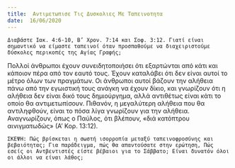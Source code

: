 ```yaml
---
title:  Αντιμετωπισε Τις Δυσκολιες Με Ταπεινοτητα
date:  16/06/2020
---
```


`Διαβάστε Ιακ. 4:6-10, Β’ Χρον. 7:14 και Σοφ. 3:12. Γιατί είναι σημαντικό να είμαστε ταπεινοί όταν προσπαθούμε να διαχειριστούμε δύσκολες περικοπές της Αγίας Γραφής;`

Πολλοί άνθρωποι έχουν συνειδητοποιήσει ότι εξαρτώνται από κάτι και κάποιον πέρα από τον εαυτό τους. Έχουν καταλάβει ότι δεν είναι αυτοί το μέτρο όλων των πραγμάτων. Οι άνθρωποι αυτοί βάζουν την αλήθεια πάνω από την εγωιστική τους ανάγκη να έχουν δίκιο, και γνωρίζουν ότι η αλήθεια δεν είναι δικό τους δημιούργημα, αλλά αντιθέτως είναι κάτι το οποίο θα αντιμετωπίσουν. Πιθανόν, η μεγαλύτερη αλήθεια που θα αντιληφθούν, είναι το πόσα λίγα γνωρίζουν για την αλήθεια. Αναγνωρίζουν, όπως ο Παύλος, ότι βλέπουν, «διά κατόπτρου αινιγματωδώς» (Α’ Κορ. 13:12).

`ΣΚΕΨΗ: Πώς βρίσκεται η σωστή ισορροπία μεταξύ ταπεινοφροσύνης και βεβαιότητας; Για παράδειγμα, πώς θα απαντούσατε στην ερώτηση, Πώς εσείς οι Αντβεντιστές είστε βέβαιοι για το Σάββατο; Είναι δυνατόν όλοι οι άλλοι να είναι λάθος;`